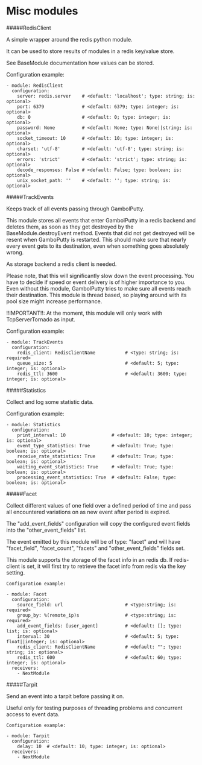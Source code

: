 Misc modules
==========

#####RedisClient

A simple wrapper around the redis python module.

It can be used to store results of modules in a redis key/value store.

See BaseModule documentation how values can be stored.

Configuration example:

    - module: RedisClient
      configuration:
        server: redis.server    # <default: 'localhost'; type: string; is: optional>
        port: 6379              # <default: 6379; type: integer; is: optional>
        db: 0                   # <default: 0; type: integer; is: optional>
        password: None          # <default: None; type: None||string; is: optional>
        socket_timeout: 10      # <default: 10; type: integer; is: optional>
        charset: 'utf-8'        # <default: 'utf-8'; type: string; is: optional>
        errors: 'strict'        # <default: 'strict'; type: string; is: optional>
        decode_responses: False # <default: False; type: boolean; is: optional>
        unix_socket_path: ''    # <default: ''; type: string; is: optional>


#####TrackEvents

Keeps track of all events passing through GambolPutty.

This module stores all events that enter GambolPutty in a redis backend and deletes them, as soon as they
get destroyed by the BaseModule.destroyEvent method. Events that did not get destroyed will be resent when
GamboPutty is restarted. This should make sure that nearly every event gets to its destination, even when
something goes absolutely wrong.

As storage backend a redis client is needed.

Please note, that this will significantly slow down the event processing. You have to decide if speed or
event delivery is of higher importance to you. Even without this module, GambolPutty tries to make sure
all events reach their destination. This module is thread based, so playing around with its pool size might
increase performance.

!!IMPORTANT!!: At the moment, this module will only work with TcpServerTornado as input.

Configuration example:

    - module: TrackEvents
      configuration:
        redis_client: RedisClientName           # <type: string; is: required>
        queue_size: 5                           # <default: 5; type: integer; is: optional>
        redis_ttl: 3600                         # <default: 3600; type: integer; is: optional>



#####Statistics

Collect and log some statistic data.

Configuration example:

    - module: Statistics
      configuration:
        print_interval: 10                 # <default: 10; type: integer; is: optional>
        event_type_statistics: True        # <default: True; type: boolean; is: optional>
        receive_rate_statistics: True      # <default: True; type: boolean; is: optional>
        waiting_event_statistics: True     # <default: True; type: boolean; is: optional>
        processing_event_statistics: True  # <default: False; type: boolean; is: optional>


#####Facet

Collect different values of one field over a defined period of time and pass all
encountered variations on as new event after period is expired.

The "add_event_fields" configuration will copy the configured event fields into the "other_event_fields" list.

The event emitted by this module will be of type: "facet" and will have "facet_field",
"facet_count", "facets" and "other_event_fields" fields set.

This module supports the storage of the facet info in an redis db. If redis-client is set,
it will first try to retrieve the facet info from redis via the key setting.

    Configuration example:

    - module: Facet
      configuration:
        source_field: url                       # <type:string; is: required>
        group_by: %(remote_ip)s                 # <type:string; is: required>
        add_event_fields: [user_agent]          # <default: []; type: list; is: optional>
        interval: 30                            # <default: 5; type: float||integer; is: optional>
        redis_client: RedisClientName           # <default: ""; type: string; is: optional>
        redis_ttl: 600                          # <default: 60; type: integer; is: optional>
      receivers:
        - NextModule


#####Tarpit

Send an event into a tarpit before passing it on.

Useful only for testing purposes of threading problems and concurrent access to event data.

    Configuration example:

    - module: Tarpit
      configuration:
        delay: 10  # <default: 10; type: integer; is: optional>
      receivers:
        - NextModule